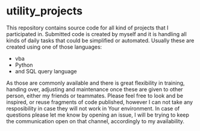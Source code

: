 # utility_projects

This repository contains source code for all kind of projects that I participated in.
Submitted code is created by myself and it is handling all kinds of daily tasks that could be simplified or automated.
Usually these are created using one of those languages:
- vba 
- Python
- and SQL query language

As those are commonly available and there is great flexibility in training, handing over, adjusting and maintenance once these are given to other person, either my friends or teammates.
Please feel free to look and be inspired, or reuse fragments of code published, however I can not take any resposibility in case they will not work in Your environment.
In case of questions please let me know by opening an issue, I will be trying to keep the communication open on that channel, accordingly to my availability. 

